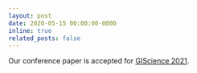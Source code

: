 ```yaml
---
layout: post
date: 2020-05-15 00:00:00-0000
inline: true
related_posts: false
---
```


Our conference paper is accepted for [GIScience 2021](https://www.giscience.org/).